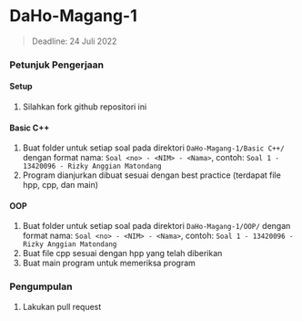 # DaHo-Magang-1

> Deadline: 24 Juli 2022

### Petunjuk Pengerjaan

#### Setup
1. Silahkan fork github repositori ini

#### Basic C++
1. Buat folder untuk setiap soal pada direktori `DaHo-Magang-1/Basic C++/` dengan format nama: `Soal <no> - <NIM> - <Nama>`, contoh: `Soal 1 - 13420096 - Rizky Anggian Matondang`
2. Program dianjurkan dibuat sesuai dengan best practice (terdapat file hpp, cpp, dan main)

#### OOP
1. Buat folder untuk setiap soal pada direktori `DaHo-Magang-1/OOP/` dengan format nama: `Soal <no> - <NIM> - <Nama>`, contoh: `Soal 1 - 13420096 - Rizky Anggian Matondang`
2. Buat file cpp sesuai dengan hpp yang telah diberikan
3. Buat main program untuk memeriksa program

### Pengumpulan
1. Lakukan pull request
